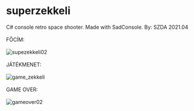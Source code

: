 # superzekkeli
C# console retro space shooter. Made with SadConsole. By: SZDA 2021.04
<br /> 
<br /> 
FŐCÍM:
<br /> 
<br /> 
![supezekkeli02](https://user-images.githubusercontent.com/55109637/140167441-da27fe7d-4993-4a2c-aad8-3aaec1eb1077.png)
 <br />
 <br /> 
 JÁTÉKMENET:
 <br /> 
 <br /> 
![game_zekkeli](https://user-images.githubusercontent.com/55109637/140167788-932773a5-2ee5-40ce-afca-4920cb05856d.png)
 <br />
 <br /> 
 GAME OVER:
 <br /> 
 <br /> 
![gameover02](https://user-images.githubusercontent.com/55109637/140167795-6d859409-94cb-4648-bfd8-c0bc1376bb18.png)

